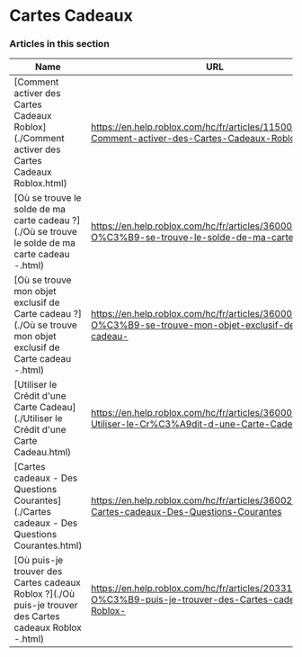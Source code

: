 # Cartes Cadeaux  
### Articles in this section
Name|URL
-|-
[Comment activer des Cartes Cadeaux Roblox](./Comment activer des Cartes Cadeaux Roblox.html) |https://en.help.roblox.com/hc/fr/articles/115005566223-Comment-activer-des-Cartes-Cadeaux-Roblox
[Où se trouve le solde de ma carte cadeau ?](./Où se trouve le solde de ma carte cadeau -.html) |https://en.help.roblox.com/hc/fr/articles/360000291806-O%C3%B9-se-trouve-le-solde-de-ma-carte-cadeau-
[Où se trouve mon objet exclusif de Carte cadeau ?](./Où se trouve mon objet exclusif de Carte cadeau -.html) |https://en.help.roblox.com/hc/fr/articles/360000230863-O%C3%B9-se-trouve-mon-objet-exclusif-de-Carte-cadeau-
[Utiliser le Crédit d'une Carte Cadeau](./Utiliser le Crédit d'une Carte Cadeau.html) |https://en.help.roblox.com/hc/fr/articles/360000291786-Utiliser-le-Cr%C3%A9dit-d-une-Carte-Cadeau
[Cartes cadeaux - Des Questions Courantes](./Cartes cadeaux - Des Questions Courantes.html) |https://en.help.roblox.com/hc/fr/articles/360029697131-Cartes-cadeaux-Des-Questions-Courantes
[Où puis-je trouver des Cartes cadeaux Roblox ?](./Où puis-je trouver des Cartes cadeaux Roblox -.html) |https://en.help.roblox.com/hc/fr/articles/203312720-O%C3%B9-puis-je-trouver-des-Cartes-cadeaux-Roblox-